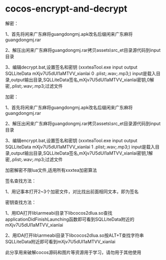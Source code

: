 # cocos-encrypt-and-decrypt

解密：

1、首先将闲来广东麻将guangdongmj.apk改名后缀闲来广东麻将guangdongmj.rar

2、解压出闲来广东麻将guangdongmj.rar拷贝assets\src_et目录源代码到input目录

3、编辑decrypt.bat,设置签名和密钥 (xxxteaTool.exe input output SQLLiteData mXjv7U5dUl1aMTVV_xianlai 0 .plist;.wav;.mp3;)
   input是载入目录,output输出目录,SQLLiteData签名,mXjv7U5dUl1aMTVV_xianlai密钥,0解密,.plist;.wav;.mp3;过滤文件

加密：

1、首先将闲来广东麻将guangdongmj.apk改名后缀闲来广东麻将guangdongmj.rar

2、解压出闲来广东麻将guangdongmj.rar拷贝assets\src_et目录源代码到input目录

3、编辑encrypt.bat,设置签名和密钥 (xxxteaTool.exe input output SQLLiteData mXjv7U5dUl1aMTVV_xianlai 1 .plist;.wav;.mp3;)
   input是载入目录,output输出目录,SQLLiteData签名,mXjv7U5dUl1aMTVV_xianlai密钥,1解密,.plist;.wav;.mp3;过滤文件


加密解密不限lua文件,适用所有xxxtea加密算法


签名查找方法：

1、用记事本打开2~3个加密文件，对比找出前面相同文本，即为签名

密钥查找方法：

1、用IDA打开lib\armeabi目录下libcocos2dlua.so查找applicationDidFinishLaunching函数即可看到SQLLiteData附近的mXjv7U5dUl1aMTVV_xianlai

2、用IDA打开lib\armeabi目录下libcocos2dlua.so按ALT+T查找字符串SQLLiteData附近即可看到mXjv7U5dUl1aMTVV_xianlai


此分享用来破解cocos源码和图片等资源用于学习，请勿用于其他使用
